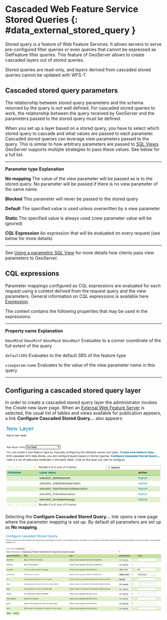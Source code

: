# Cascaded Web Feature Service Stored Queries {: #data_external_stored_query }

Stored query is a feature of Web Feature Services. It allows servers to serve pre-configured filter queries or even queries that cannot be expressed as GetFeature filter queries. This feature of GeoServer allows to create cascaded layers out of stored queries.

Stored queries are read-only, and layers derived from cascaded stored queries cannot be updated with WFS-T.

## Cascaded stored query parameters

The relationship between stored query parameters and the schema returned by the query is not well defined. For cascaded stored queries to work, the relationship between the query received by GeoServer and the parameters passed to the stored query must be defined.

When you set up a layer based on a stored query, you have to select which stored query to cascade and what values are passed to each parameter. Cascaded stored queries can leverage view parameters passed to the query. This is similar to how arbitrary parameters are passed to [SQL Views](../database/sqlview.md). GeoServer supports multiple strategies to pass these values. See below for a full list.

  -------------------- -------------------------------------------------------------------------------------------------------------------------------------------------------
  **Parameter type**   **Explanation**

  **No mapping**       The value of the view parameter will be passed as is to the stored query. No parameter will be passed if there is no view parameter of the same name.

  **Blocked**          This parameter will never be passed to the stored query

  **Default**          The specified value is used unless overwritten by a view parameter

  **Static**           The specified value is always used (view parameter value will be ignored)

  **CQL Expression**   An expression that will be evaluated on every request (see below for more details)
  -------------------- -------------------------------------------------------------------------------------------------------------------------------------------------------

See [Using a parametric SQL View](../database/sqlview.md#using_a_parametric_sql_view) for more details how clients pass view parameters to GeoServer.

## CQL expressions

Parameter mappings configured as CQL expressions are evaluated for each request using a context derived from the request query and the view parameters. General information on CQL expressions is available here [Expression](../../filter/ecql_reference.md#ecql_expr).

The context contains the following properties that may be used in the expressions:

  --------------------------------------------- -------------------------------------------------------------------
  **Property name**                             **Explanation**

  `bboxMinX` `bboxMinY` `bboxMaxX` `bboxMaxY`   Evaluates to a corner coordinate of the full extent of the query

  `defaultSRS`                                  Evaluates to the default SRS of the feature type

  `viewparam:name`                              Evaluates to the value of the view parameter *name* in this query
  --------------------------------------------- -------------------------------------------------------------------

## Configuring a cascaded stored query layer

In order to create a cascaded stored query layer the administrator invokes the Create new layer page. When an [External Web Feature Server](wfs.md) is selected, the usual list of tables and views available for publication appears, a link **Configure Cascaded Stored Query\...** also appears:

![](images/csqaddnew.png)

Selecting the **Configure Cascaded Stored Query\...** link opens a new page where the parameter mapping is set up. By default all parameters are set up as **No mapping**.

![](images/csqconfigure.png)
